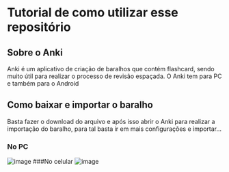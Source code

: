 # Tutorial de como utilizar esse repositório
## Sobre o Anki
Anki é um aplicativo de criação de baralhos que contém flashcard, sendo muito útil para realizar o processo de revisão espaçada.
O Anki tem para PC e também para o Android
## Como baixar e importar o baralho
Basta fazer o download do arquivo e após isso abrir o Anki para realizar a importação do baralho, para tal basta ir em mais configurações e importar...
### No PC
![image](https://github.com/user-attachments/assets/f26ba14b-2238-4ce6-b111-9640fba12c7c)
###No celular
![image](https://github.com/user-attachments/assets/89ddf639-44e4-4174-8707-6c3f65060164)

